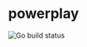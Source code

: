 # powerplay

![Go build status](https://github.com/jak103/powerplay/actions/workflows/go.yml/badge.svg)